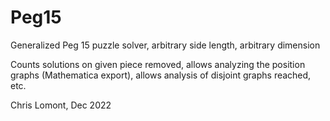 # Peg15
Generalized Peg 15 puzzle solver, arbitrary side length, arbitrary dimension

Counts solutions on given piece removed, allows analyzing the position graphs (Mathematica export), allows analysis of disjoint graphs reached, etc.

Chris Lomont, Dec 2022
